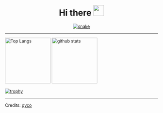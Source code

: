 <html>
<body>
  
<div align="center">
<h1 align="center">Hi there <img width="35" src="https://github.com/qvco/qvco/blob/main/assets/images/waving.gif"></h1>
<!-- <h4 align="center">just a freelance developer, see my <a href="https://github.com/qvco" target="_blank">resume</a> for more</h4> -->
</div>

<div align="center">
  <a href="https://github.com/qvco">
  <img  src="https://github.com/qvco/qvco/blob/main/assets/images/grid-snake.svg"
       alt="snake" /></a>
</div>

---

<p align="left"> 
  <img alt="Top Langs" height="150px" src="https://github-readme-stats.vercel.app/api/top-langs/?username=qvco&layout=compact&count_private=true&show_icons=true&theme=onedark" />
  <img alt="github stats" height="150px" src="https://github-readme-stats.vercel.app/api?username=qvco&count_private=true&show_icons=true&show_icons=true&theme=onedark" />
</p>

[![trophy](https://github-profile-trophy.vercel.app/?username=qvco&theme=onedark&column=7
)](https://github.com/ryo-ma/github-profile-trophy)


-----
Credits: [qvco](https://github.com/qvco)